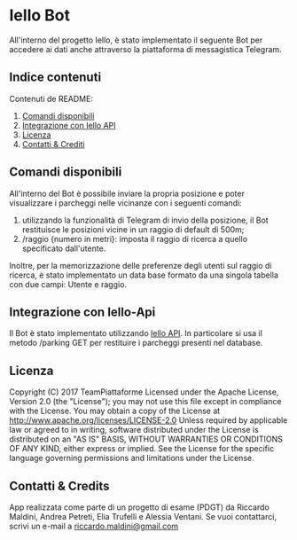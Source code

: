 # Iello Bot #

All'interno del progetto Iello, è stato implementato il seguente Bot per accedere ai dati anche attraverso la piattaforma di messagistica Telegram. 

## Indice contenuti

Contenuti de README: 

1. [Comandi disponibili](#comandi-disponibili)
2. [Integrazione con Iello API](#integrazione-con-iello-api)
3. [Licenza](#licenza)
4. [Contatti & Crediti](#contatti--credits)


## Comandi disponibili

All'interno del Bot è possibile inviare la propria posizione e poter visualizzare i parcheggi nelle vicinanze con i seguenti comandi:

1. utilizzando la funzionalità di Telegram di invio della posizione, il Bot restituisce le posizioni vicine in un raggio di default di 500m;
2. /raggio {numero in metri}: imposta il raggio di ricerca a quello specificato dall'utente.

Inoltre, per la memorizzazione delle preferenze degli utenti sul raggio di ricerca, è stato implementato un data base formato da una singola tabella con due
campi: Utente e raggio. 

## Integrazione con Iello-Api ##

Il Bot è stato implementato utilizzando [Iello API](https://bitbucket.org/piattaformeteam/iello-api "Iello API Repo"). 
In particolare si usa il metodo /parking GET per restituire i parcheggi presenti nel database.

## Licenza ##

Copyright (C) 2017 TeamPiattaforme
Licensed under the Apache License, Version 2.0 (the "License"); you may not use this file except 
in compliance with the License. You may obtain a copy of the License at
http://www.apache.org/licenses/LICENSE-2.0
Unless required by applicable law or agreed to in writing, software distributed under the License is distributed on an "AS IS" BASIS, WITHOUT WARRANTIES OR CONDITIONS OF ANY KIND, either express or implied. See the License for the specific language governing permissions and limitations under the License.

## Contatti & Credits ##

App realizzata come parte di un progetto di esame (PDGT) 
da Riccardo Maldini, Andrea Petreti, Elia Trufelli e Alessia Ventani. Se vuoi contattarci, scrivi un e-mail a riccardo.maldini@gmail.com
